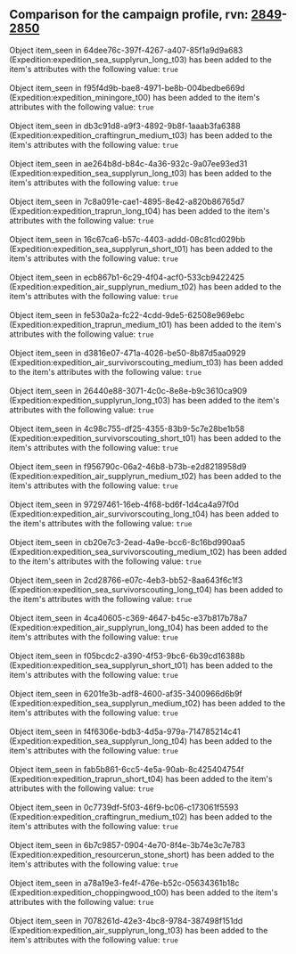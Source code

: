 ## Comparison for the campaign profile, rvn: [2849](https://github.com/PRO100KatYT/FortniteProfileRevisions/tree/main/profiles/campaign/2849%20campaign.json)-[2850](https://github.com/PRO100KatYT/FortniteProfileRevisions/tree/main/profiles/campaign/2850%20campaign.json)

Object item_seen in 64dee76c-397f-4267-a407-85f1a9d9a683 (Expedition:expedition_sea_supplyrun_long_t03) has been added to the item's attributes with the following value: `true`
<br><br>
Object item_seen in f95f4d9b-bae8-4971-be8b-004bedbe669d (Expedition:expedition_miningore_t00) has been added to the item's attributes with the following value: `true`
<br><br>
Object item_seen in db3c91d8-a9f3-4892-9b8f-1aaab3fa6388 (Expedition:expedition_craftingrun_medium_t03) has been added to the item's attributes with the following value: `true`
<br><br>
Object item_seen in ae264b8d-b84c-4a36-932c-9a07ee93ed31 (Expedition:expedition_sea_supplyrun_long_t03) has been added to the item's attributes with the following value: `true`
<br><br>
Object item_seen in 7c8a091e-cae1-4895-8e42-a820b86765d7 (Expedition:expedition_traprun_long_t04) has been added to the item's attributes with the following value: `true`
<br><br>
Object item_seen in 16c67ca6-b57c-4403-addd-08c81cd029bb (Expedition:expedition_sea_supplyrun_short_t01) has been added to the item's attributes with the following value: `true`
<br><br>
Object item_seen in ecb867b1-6c29-4f04-acf0-533cb9422425 (Expedition:expedition_air_supplyrun_medium_t02) has been added to the item's attributes with the following value: `true`
<br><br>
Object item_seen in fe530a2a-fc22-4cdd-9de5-62508e969ebc (Expedition:expedition_traprun_medium_t01) has been added to the item's attributes with the following value: `true`
<br><br>
Object item_seen in d3816e07-471a-4026-be50-8b87d5aa0929 (Expedition:expedition_air_survivorscouting_medium_t03) has been added to the item's attributes with the following value: `true`
<br><br>
Object item_seen in 26440e88-3071-4c0c-8e8e-b9c3610ca909 (Expedition:expedition_supplyrun_long_t03) has been added to the item's attributes with the following value: `true`
<br><br>
Object item_seen in 4c98c755-df25-4355-83b9-5c7e28be1b58 (Expedition:expedition_survivorscouting_short_t01) has been added to the item's attributes with the following value: `true`
<br><br>
Object item_seen in f956790c-06a2-46b8-b73b-e2d8218958d9 (Expedition:expedition_air_supplyrun_medium_t02) has been added to the item's attributes with the following value: `true`
<br><br>
Object item_seen in 97297461-16eb-4f68-bd6f-1d4ca4a97f0d (Expedition:expedition_air_survivorscouting_long_t04) has been added to the item's attributes with the following value: `true`
<br><br>
Object item_seen in cb20e7c3-2ead-4a9e-bcc6-8c16bd990aa5 (Expedition:expedition_sea_survivorscouting_medium_t02) has been added to the item's attributes with the following value: `true`
<br><br>
Object item_seen in 2cd28766-e07c-4eb3-bb52-8aa643f6c1f3 (Expedition:expedition_sea_survivorscouting_long_t04) has been added to the item's attributes with the following value: `true`
<br><br>
Object item_seen in 4ca40605-c369-4647-b45c-e37b817b78a7 (Expedition:expedition_air_supplyrun_long_t04) has been added to the item's attributes with the following value: `true`
<br><br>
Object item_seen in f05bcdc2-a390-4f53-9bc6-6b39cd16388b (Expedition:expedition_sea_supplyrun_short_t01) has been added to the item's attributes with the following value: `true`
<br><br>
Object item_seen in 6201fe3b-adf8-4600-af35-3400966d6b9f (Expedition:expedition_sea_supplyrun_medium_t02) has been added to the item's attributes with the following value: `true`
<br><br>
Object item_seen in f4f6306e-bdb3-4d5a-979a-714785214c41 (Expedition:expedition_sea_supplyrun_long_t04) has been added to the item's attributes with the following value: `true`
<br><br>
Object item_seen in fab5b861-6cc5-4e5a-90ab-8c425404754f (Expedition:expedition_traprun_short_t04) has been added to the item's attributes with the following value: `true`
<br><br>
Object item_seen in 0c7739df-5f03-46f9-bc06-c173061f5593 (Expedition:expedition_craftingrun_medium_t02) has been added to the item's attributes with the following value: `true`
<br><br>
Object item_seen in 6b7c9857-0904-4e70-8f4e-3b74e3c7e783 (Expedition:expedition_resourcerun_stone_short) has been added to the item's attributes with the following value: `true`
<br><br>
Object item_seen in a78a19e3-fe4f-476e-b52c-05634361b18c (Expedition:expedition_choppingwood_t00) has been added to the item's attributes with the following value: `true`
<br><br>
Object item_seen in 7078261d-42e3-4bc8-9784-387498f151dd (Expedition:expedition_air_supplyrun_long_t03) has been added to the item's attributes with the following value: `true`
<br><br>
